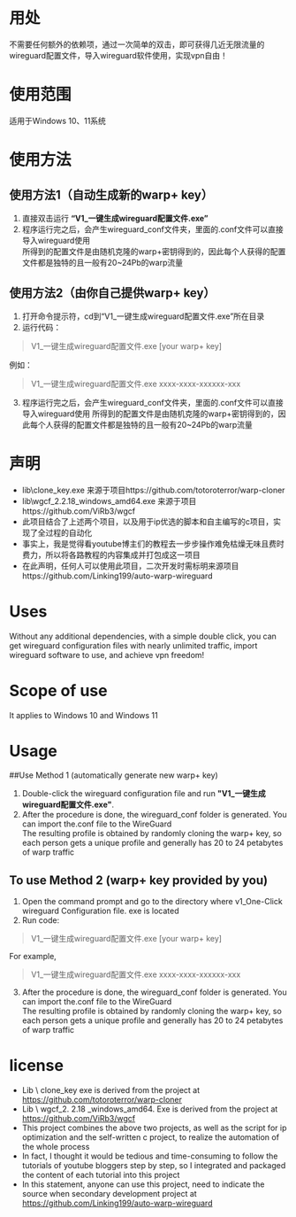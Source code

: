 # 用处
不需要任何额外的依赖项，通过一次简单的双击，即可获得几近无限流量的wireguard配置文件，导入wireguard软件使用，实现vpn自由！

# 使用范围
适用于Windows 10、11系统

# 使用方法
## 使用方法1（自动生成新的warp+ key）
1. 直接双击运行 **“V1_一键生成wireguard配置文件.exe”**
2. 程序运行完之后，会产生wireguard_conf文件夹，里面的.conf文件可以直接导入wireguard使用  
所得到的配置文件是由随机克隆的warp+密钥得到的，因此每个人获得的配置文件都是独特的且一般有20~24Pb的warp流量  

## 使用方法2（由你自己提供warp+ key）
1. 打开命令提示符，cd到“V1_一键生成wireguard配置文件.exe”所在目录  
2. 运行代码：
> V1_一键生成wireguard配置文件.exe [your warp+ key]

例如：
> V1_一键生成wireguard配置文件.exe xxxx-xxxx-xxxxxx-xxx

3. 程序运行完之后，会产生wireguard_conf文件夹，里面的.conf文件可以直接导入wireguard使用
所得到的配置文件是由随机克隆的warp+密钥得到的，因此每个人获得的配置文件都是独特的且一般有20~24Pb的warp流量

# 声明
- lib\clone_key.exe 来源于项目https://github.com/totoroterror/warp-cloner  
- lib\wgcf_2.2.18_windows_amd64.exe 来源于项目https://github.com/ViRb3/wgcf  
- 此项目结合了上述两个项目，以及用于ip优选的脚本和自主编写的c项目，实现了全过程的自动化  
- 事实上，我是觉得看youtube博主们的教程去一步步操作难免枯燥无味且费时费力，所以将各路教程的内容集成并打包成这一项目  
- 在此声明，任何人可以使用此项目，二次开发时需标明来源项目https://github.com/Linking199/auto-warp-wireguard



# Uses
Without any additional dependencies, with a simple double click, you can get wireguard configuration files with nearly unlimited traffic, import wireguard software to use, and achieve vpn freedom!  

# Scope of use
It applies to Windows 10 and Windows 11  

# Usage
##Use Method 1 (automatically generate new warp+ key) 
1. Double-click the wireguard configuration file and run **"V1_一键生成wireguard配置文件.exe"**.
2. After the procedure is done, the wireguard_conf folder is generated. You can import the.conf file to the WireGuard  
The resulting profile is obtained by randomly cloning the warp+ key, so each person gets a unique profile and generally has 20 to 24 petabytes of warp traffic  

## To use Method 2 (warp+ key provided by you) 
1. Open the command prompt and go to the directory where v1_One-Click wireguard Configuration file. exe is located  
2. Run code: 
> V1_一键生成wireguard配置文件.exe [your warp+ key]

For example, 
> V1_一键生成wireguard配置文件.exe  xxxx-xxxx-xxxxxx-xxx  

3. After the procedure is done, the wireguard_conf folder is generated. You can import the.conf file to the WireGuard  
The resulting profile is obtained by randomly cloning the warp+ key, so each person gets a unique profile and generally has 20 to 24 petabytes of warp traffic  

# license
- Lib \ clone_key exe is derived from the project at https://github.com/totoroterror/warp-cloner  
- Lib \ wgcf_2. 2.18 _windows_amd64. Exe is derived from the project at https://github.com/ViRb3/wgcf  
- This project combines the above two projects, as well as the script for ip optimization and the self-written c project, to realize the automation of the whole process  
- In fact, I thought it would be tedious and time-consuming to follow the tutorials of youtube bloggers step by step, so I integrated and packaged the content of each tutorial into this project  
- In this statement, anyone can use this project, need to indicate the source when secondary development project at https://github.com/Linking199/auto-warp-wireguard
